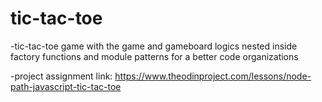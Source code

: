 # tic-tac-toe
-tic-tac-toe game with the game and gameboard logics nested inside factory functions and module patterns for a better code organizations

-project assignment link: https://www.theodinproject.com/lessons/node-path-javascript-tic-tac-toe
